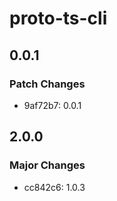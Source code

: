 # proto-ts-cli

## 0.0.1

### Patch Changes

- 9af72b7: 0.0.1

## 2.0.0

### Major Changes

- cc842c6: 1.0.3

